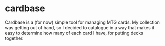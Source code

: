 # cardbase

Cardbase is a (for now) simple tool for managing MTG cards. My collection was getting out of hand, so I decided to catalogue in a way that makes it easy to determine how many of each card I have, for putting decks together.
